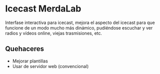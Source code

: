 Icecast MerdaLab
================

Interfase interactiva para icecast, mejora el aspecto del icecast para que funcione de un modo mucho más 
dinámico, pudiéndose escuchar y ver radios y vídeos online, viejas trasmisiones, etc.


Quehaceres
----------

- Mejorar plantillas
- Usar de servidor web (convencional)
